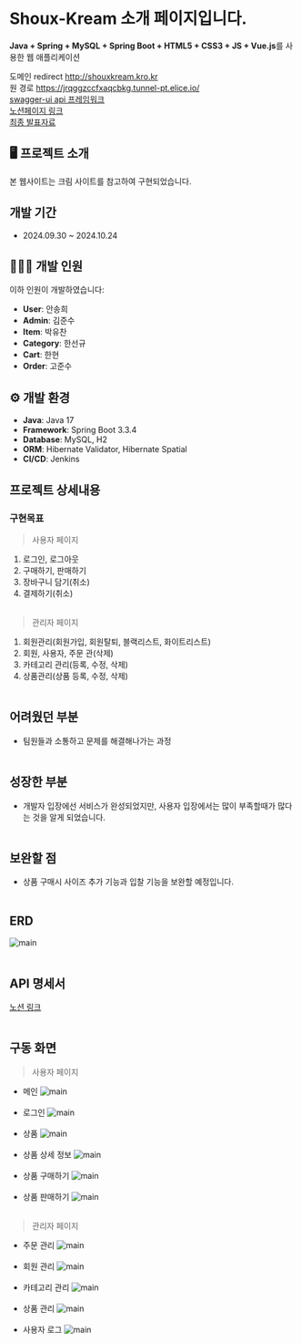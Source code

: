 # Shoux-Kream 소개 페이지입니다.
**Java + Spring + MySQL + Spring Boot + HTML5 + CSS3 + JS + Vue.js**를 사용한 웹 애플리케이션

도메인 redirect <http://shouxkream.kro.kr> <br>
원 경로 <https://jrqggzccfxaqcbkg.tunnel-pt.elice.io/> <br>
[swagger-ui api 프레임워크](https://jrqggzccfxaqcbkg.tunnel-pt.elice.io/swagger-ui/index.html)<br>
[노션페이지 링크](https://www.notion.so/elice-track/994412a5eb0b49148d746c793e44d390?pvs=4) <br>
[최종 발표자료](https://www.notion.so/elice-track/994412a5eb0b49148d746c793e44d390?pvs=4#2760889736954aabb1f2df94f5a87c79)<br>

## 🖥️ 프로젝트 소개 ##
본 웹사이트는 크림 사이트를 참고하여 구현되었습니다.

## 개발 기간 ##
- 2024.09.30 ~ 2024.10.24

## 🧑‍🤝‍🧑 개발 인원 ##
이하 인원이 개발하였습니다:

- **User**: 안송희
- **Admin**: 김준수
- **Item**: 박유찬
- **Category**: 한선규
- **Cart**: 한현
- **Order**: 고준수

## ⚙️ 개발 환경 ##
- **Java**: Java 17
- **Framework**: Spring Boot 3.3.4
- **Database**: MySQL, H2
- **ORM**: Hibernate Validator, Hibernate Spatial
- **CI/CD**: Jenkins

## <b>프로젝트 상세내용</b> ##
### <b>구현목표</b> ###
> 사용자 페이지
1. 로그인, 로그아웃
2. 구매하기, 판매하기
3. 장바구니 담기(취소)
4. 결제하기(취소)
<br/><br/>
>관리자 페이지
1. 회원관리(회원가입, 회원탈퇴, 블랙리스트, 화이트리스트)
2. 회원, 사용자, 주문 관(삭제)
3. 카테고리 관리(등록, 수정, 삭제)
4. 상품관리(상품 등록, 수정, 삭제)
<br/><br/>
## <b> 어려웠던 부분 </b> ##
- 팀원들과 소통하고 문제를 해결해나가는 과정
<br/><br/>

## <b> 성장한 부분 </b> ##
- 개발자 입장에선 서비스가 완성되었지만, 사용자 입장에서는 많이 부족할때가 많다는 것을 알게 되었습니다.
<br/><br/>

## <b> 보완할 점 </b> ##
- 상품 구매시 사이즈 추가 기능과 입찰 기능을 보완할 예정입니다.
<br/><br/>
## <b> ERD </b> ##
![main](src/main/resources/static/img/readmeimg/shoux_kream_erd.png)
<br/><br/>
## <b> API 명세서 </b> ##
[노션 링크](https://www.notion.so/elice-track/f99236941dc24e8f85bb14831953d1cd?v=1282bb98425781e79d80000c019e3c32)
<br/><br/>
## <b>구동 화면</b> ##
> 사용자 페이지
* 메인
![main](src/main/resources/static/img/readmeimg/main.png)
<br/><br/>
* 로그인
![main](src/main/resources/static/img/readmeimg/login.png)
<br/><br/>
* 상품
![main](src/main/resources/static/img/readmeimg/item.png)
<br/><br/>
* 상품 상세 정보
![main](src/main/resources/static/img/readmeimg/item-information.png)
<br/><br/>
* 상품 구매하기
![main](src/main/resources/static/img/readmeimg/purchase.png)
<br/><br/>
* 상품 판매하기
![main](src/main/resources/static/img/readmeimg/sale.png)
<br/><br/>

> 관리자 페이지
* 주문 관리
![main](src/main/resources/static/img/readmeimg/order-management.png)
<br/><br/>
* 회원 관리
![main](src/main/resources/static/img/readmeimg/user-management.png)
<br/><br/>
* 카테고리 관리
![main](src/main/resources/static/img/readmeimg/category-management.png)
<br/><br/>
* 상품 관리
![main](src/main/resources/static/img/readmeimg/item-management.png)
<br/><br/>
* 사용자 로그
![main](src/main/resources/static/img/readmeimg/user-log.png)
<br/><br/>
